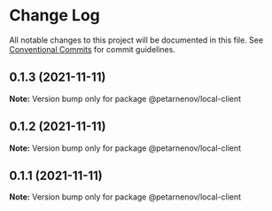 # Change Log

All notable changes to this project will be documented in this file.
See [Conventional Commits](https://conventionalcommits.org) for commit guidelines.

## 0.1.3 (2021-11-11)

**Note:** Version bump only for package @petarnenov/local-client





## 0.1.2 (2021-11-11)

**Note:** Version bump only for package @petarnenov/local-client





## 0.1.1 (2021-11-11)

**Note:** Version bump only for package @petarnenov/local-client
